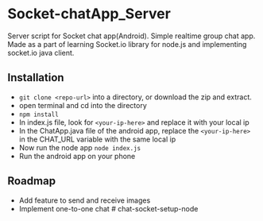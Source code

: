 # Socket-chatApp_Server
Server script for Socket chat app(Android). Simple realtime group chat app.
Made as a part of learning Socket.io library for node.js and implementing socket.io java client.

## Installation
- `git clone <repo-url>` into a directory, or download the zip and extract.
- open terminal and cd into the directory
- `npm install`
- In index.js file, look for `<your-ip-here>` and replace it with your local ip
- In the ChatApp.java file of the android app, replace the `<your-ip-here>` in the CHAT_URL variable with the same local ip
- Now run the node app
    `node index.js`
- Run the android app on your phone

## Roadmap
- Add feature to send and receive images
- Implement one-to-one chat
#   c h a t - s o c k e t - s e t u p - n o d e  
 